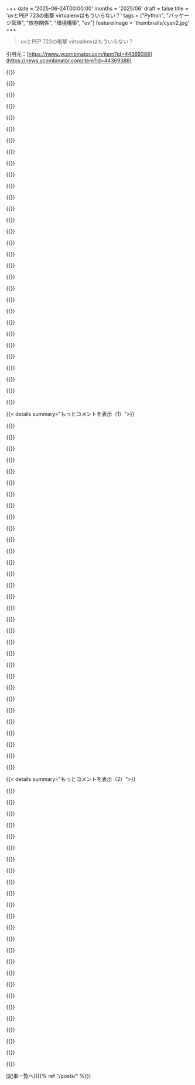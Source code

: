 +++
date = '2025-06-24T00:00:00'
months = '2025/06'
draft = false
title = 'uvとPEP 723の衝撃 virtualenvはもういらない？'
tags = ["Python", "パッケージ管理", "依存関係", "環境構築", "uv"]
featureimage = 'thumbnails/cyan2.jpg'
+++

> uvとPEP 723の衝撃 virtualenvはもういらない？

引用元：[https://news.ycombinator.com/item?id=44369388](https://news.ycombinator.com/item?id=44369388)




{{<matomeQuote body="uvのおかげでPythonスクリプトが仮想環境探し回らなくても「そのまま動く」感じになってきたの、マジ助かる！<br>あとは誰かシェルスクリプトでも同じことやってくんないかな。シェルの依存管理とか再現性とか、いまだに石器時代だよ。curl|bashで祈るか、README見て12ステップ手動でやって3つくらい依存が足りないか…なんてザラ。<br>まあNixとかあるけど、時間の概念とかNixマニュアルを超越してないと無理だし。Docker？ sed動かすためにLinuxディストロ丸ごとダウンロードとか冗談でしょ。<br>シンプルで宣言的、そして人間向けな中間点、絶対あるはずなんだよ。" userName="ACAVJW4H" createdAt="2025/06/24 20:14:50" color="">}}




{{<matomeQuote body="＞パッケージング、依存管理、再現性がシェルの世界では石器時代<br>個人的にはそれで良いと思うんだよね。そういうのが必要なスクリプトは、もうシェルを使うべき範囲を超えてるから。シェルスクリプトは小さく、20行くらいで十分。言語自体がクソすぎて、それ以上大きくする価値ないよ。" userName="bigstrat2003" createdAt="2025/06/24 20:27:47" color="">}}




{{<matomeQuote body="Nixはこのユースケースならそんな難しくないと思うな。他のディストロにインストールも簡単だし、入っちゃえばこんな感じに書けるよ。<br>#! /usr/bin/env nix-shell<br>#! nix-shell -i bash -p imagemagick cowsay<br># scale image by 50%<br>convert “$1” -scale 50% “$1.s50.jpg” &&<br>cowsay “done $1.q50.jpg”<br>NixOS全体とかパッケージングは確かに大変だけど、シェルスクリプトに使うだけなら悪くない。" userName="traverseda" createdAt="2025/06/24 21:07:48" color="">}}




{{<matomeQuote body="俺の経験則だけど、`if`文を書き始めたらそれはもうbashからPythonとかNodeに乗り換える時期なんだよ。`if`文の細かいニュアンスを毎回調べるなんて御免だね。" userName="xavdid" createdAt="2025/06/25 06:37:30" color="">}}




{{<matomeQuote body="シェルスクリプトの依存管理問題を解決できれば、新しい言語機能とかも使えるようになるし、POSIXとかの制約からも自由になれるんだよね。例えば、うちのチームが使うシェルスクリプトは、プラットフォームに関係なく全部GNU coreutilsを使ってる。sedの挙動の違いとか気にせず、GNU sed向けに書けば「そのまま動く」んだ。別にそれが絶対必要かって言うと違うけど、そういう制約なしで書けるのは気持ちいいよね！<br>もっとインターフェースがきれいなコマンドとか、統一されたシンタックスのコマンドを選べるようになる。<br>＞言語自体がクソすぎる<br>外部プログラム呼び出すなら、シェル以外にマシなのないんだよな。他の言語だとクソ面倒。まあそれはそれで良いのかもしれないけど、大きめのシェルスクリプトを他の言語で書き直すと、元の20行が400行になっちゃったりしてイライラするんだ。<br>君の言うこと、まあ同意するよ。POSIX系のシェルはシンタックス多すぎなのにパワー不足。でも俺が本当に欲しいのは「より良いシェル言語」なんだ。他のインタープリタ言語に置き換えるんじゃなくて。" userName="pxc" createdAt="2025/06/25 00:56:08" color="#ff5c5c">}}




{{<matomeQuote body="心を込めて言わせてもらうよ。俺のArch Linuxが壊れてNixを試したんだ。一番衝撃だったのはnix-shell（他のディストロでも使えるのは知ってるけど聞いて！）。一度きりのためにプロジェクトをインストールするのがマジクールなんだ。<br>デスクトップ録画したい？ 俺にとってはそんなに頻繁にやるタスクじゃないし、Archだとobsを依存としてシステムアップデートしなきゃいけないか、毎回アンインストールしなきゃいけないのが嫌だったんだ。ephemerality（一時性）って概念をNixで求めてたんだよ。新しいソフト試したり、ホームシステムをミニマルに保ちたいタイプだからね。最高！<br>nix-shell -p obs-studio & obs ってやるだけで完了だよ。正直Nixには惹かれるところがたくさんある。まだflake周りは全然だけど、サンドボックスとしてコード実行に使うアイデアをRedditで見つけて、これで何か面白いことやろうと思ってる。（Codapiみたいなの作りたい。Codapiの作者さん、もし読んでたら話したいです！）<br>まるでプラグアンドプレイみたいにできるソフトがある気がするんだ（HetznerがNixOSマシン提供するの想像してみて！ 今はまだ不安定らしいけど）。HetznerでNixOSマシンを使える方法ができれば、Dockerみたいな分離なしでDigital OceanのDroplets/プラグアンドプレイにめっちゃ近いのができる気がするんだ。DockerにはDockerのユースケースがあるだろうけど、Docker管理するよりNixの方が簡単だと個人的には感じてる。俺がNix使ってて感じてること言ってるだけだから、遠慮なく訂正してね。<br>あと機能的なLua（fxn Luaとかあるの？）からNixへのトランスパイラとかあったら良いな。システム管理をNixじゃなくてLuaで書きたいんだ。でもNixもまあ良いんだけどね！" userName="Imustaskforhelp" createdAt="2025/06/25 13:16:05" color="#ff5c5c">}}




{{<matomeQuote body="＞uvのおかげでPythonスクリプトが仮想環境探し回らなくても「そのまま動く」感じになってきた<br>うーん、最後にチェックした時、uvは`~/.local/share/uv/python/cpython-3.xx`にインストールされるんだけど、ミニマルなDockerみたいに他のPythonがない環境にグローバルにはインストールできないんだよね。<br>だから基本的に、結局venvの中で動いてるってこと。" userName="est" createdAt="2025/06/25 05:05:22" color="">}}




{{<matomeQuote body="`if`文にどんなニュアンスがあるっていうんだ？<br>例えばbashの`if`文は、単にコマンドを実行して、その終了ステータスに基づいて2つのコードブロックのどちらかを実行するだけだろ。終了ステータスが真なら`then`以降を実行、偽なら`else`以降を実行する。（`elsif`は確かに余計なシンタックスだけど—`else`の中に`if`が入ってるだけならもっと良かった。）これは他のプログラミング言語とかなり似てるし、そんなに覚えることないように見えるけどな。<br>確かに俺もシェルスクリプトで「偽のシンタックス」は避けてる—`[`とか`[[`は絶対に使わない。これらは単なるコマンドなんだって構造を分かりにくくしてるだけだから。代わりに`test`って書くんだ。これは単なるコマンドだって明確にするし、何してるか分からなくても、同じシェルで`man test`, `help test`, `info test`とか実行すれば分かるってことを示唆してる。<br>`if`文や`if`式は少なくシンプルに保つべきってのは同意だ。でもこれは実は他の多くの言語よりシェル言語の方が簡単にできる場合がある！ `&&`や`||`をチェーン接続するだけで、ネストされた`if`文どころか、どんな`if`文も使わずに結構なスクリプトを書けたりするんだ。" userName="pxc" createdAt="2025/06/25 18:05:23" color="">}}




{{<matomeQuote body="いいね、でもそれをフリートにインストールできる保証があって、そのフリートが100% Linuxで、AIXもHPUXもSOLARISもIBM Power上のSUSEもない、なんて状況ならね…。<br>そういう経験あるよ、試したけど、盛大にコケた。" userName="m2f2" createdAt="2025/06/25 03:34:04" color="">}}




{{<matomeQuote body="uvのシステムサイトパッケージについての設定はこれ見てね。<br>https://docs.astral.sh/uv/reference/settings/#pip_system" userName="ndr" createdAt="2025/06/25 09:13:33" color="#38d3d3">}}




{{<matomeQuote body="やっほー、Hetznerに言及してたからここで返信しようと思ってさ。NixOSはクラウド製品の標準イメージにはないけど、ISOライブラリにはあるよ。お客さん側で手動インストールできるんだ。やり方は、クラウドサーバー作って、クリックして、メニューの”ISO”を選んで、リストをアルファベット順に見てみてね。--Katie" userName="Hetzner_OL" createdAt="2025/06/25 13:29:38" color="#ff5733">}}




{{<matomeQuote body="あー、それやったわ。もうあんなキチガイじみた状況に対処しなくていいなんて最高。担当してたビルドファームでは、LinuxやBSDの箱で作業する時はいつも楽しかったな。AIXとHPUXは物投げたくなるレベル。Itaniumのクソみたいなやつも遅いだけで、普通のサーバーっぽかったし。もう二度とLinux＼BSD以外のサーバーなんて自ら扱わないわ。" userName="kstrauser" createdAt="2025/06/25 06:15:53" color="">}}




{{<matomeQuote body="それは残念。俺はまるで修行僧レベルのPython柔術マスターだったのに。どんな問題も解決できたんだぜ、HTTPSの悪夢とか、brewとpyenvのバージョン問題とか、virtualenvのやらかしとか。でも今じゃ、この知識全部時間の無駄だわ。" userName="yard2010" createdAt="2025/06/25 07:07:42" color="">}}




{{<matomeQuote body="てかさ、`uv python install`をシステムワイドに入れるにはどうすればいいの？何やっても`~/.local`へのシンボリックリンクにしかなんねーんだけど。" userName="est" createdAt="2025/06/25 10:38:26" color="">}}




{{<matomeQuote body="違いは、俺が知る限り`[[`が本当の構文ってこと。確かこれで特定の問題を避けられたり、エラーメッセージが分かりやすかったり、bashのビルトインだって確実だったりするんだよな。もっと心配なのは、これを使うと`sh`との互換性がなくなることかな。" userName="passwd" createdAt="2025/06/27 12:13:22" color="#ff5733">}}




{{<matomeQuote body="＞uvでPythonをインストールしても、グローバルでは使えません（pythonコマンド経由とか）。この機能はプレビュー中です。詳細はInstalling Python executablesを見てください。<br>＞uv runを使うか、仮想環境作って有効化すれば直接pythonを使えます。<br>だそうだ。" userName="bjornasm" createdAt="2025/06/26 21:08:32" color="#785bff">}}




{{<matomeQuote body="絶対なんて言うなよ。Pythonのエコシステムって色々変わるから、uvだって別の何かに取って代わられる可能性は十分ある。今回はなんか違う感じもするけど、しばらくは分からないだろうね。" userName="arcanemachiner" createdAt="2025/06/25 15:04:26" color="">}}




{{<matomeQuote body="だって、if文の書き方だけでも`test`、`[`、`[[`って3つも同じくらい有効な方法があるんだぜ。後ろ2つについては、ファイルや条件をテストするためのシングルレターのフラグがいっぱいあってごちゃごちゃしてるしな[0]。何をもって”偽の構文”って言うのか俺には分かんないけど、bashのことはそんなに知らないし。<br>調べるなら全部それなりに理解できるけど、スクリプトはすぐに分かりにくくなる。条件分岐ってこんなに難しくあるべきじゃないだろ。<br>[0]: https://tldp.org/LDP/Bash-Beginners-Guide/html/sect_07_01.ht..." userName="xavdid" createdAt="2025/06/25 23:57:20" color="#785bff">}}




{{<matomeQuote body="Homebrewでいけるんじゃね？" userName="SmellTheGlove" createdAt="2025/06/24 20:20:28" color="">}}




{{<matomeQuote body="miseってのチェックしてみてよ。https://mise.jdx.dev/<br>俺たちの$workでは開発環境管理にこれ使ってるんだけど、DockerとかNixよりずっと楽なんだ。しかも並列でインストールできるから、普通のDockerfileより断然ボーナス高いぜ。" userName="wazzaps" createdAt="2025/06/24 23:44:47" color="#ff5733">}}




{{<matomeQuote body="ターゲットOSにプリインストールされてないバイナリやライブラリを使うshellスクリプトなんて、俺は絶対に書かないんだよね（それが正しいターゲットってもんだし、移植性のあるshellスクリプト書くなんてバカげてるよ）。<br>macOSでしか存在しないコマンドを使うスクリプトを、Linuxで動くようにしてくれるパッケージマネージャーなんてないんだから。" userName="wpm" createdAt="2025/06/25 00:19:40" color="">}}




{{<matomeQuote body="前にチェックした時、これは凄くうまくいくんだよね。ただし、imagemagickとかcowsayの特定のバージョンにこだわらない限りだけどね。<br>もしこだわるなら、nivとかflakesとかについて学ぶハメになるよ。<br>［0］：正直言うと、3年くらい前の話だけど。" userName="caspar" createdAt="2025/06/25 11:11:38" color="#785bff">}}




{{<matomeQuote body="Nixは、できること全部に対して、やりすぎなんだよね。シンプルでポータブルなスクリプトを書くのも例外じゃない。<br>でも：何をするにも同じスキルセットで済むんだ。だから、投資する価値はあると思う。もし一つのことだけに使うなら、価値はないかもね。でも一度学べば、どこでも活用できるんだ。<br>依存関係があってもなくてもPythonスクリプト、uvがあってもなくても（めっちゃ推せるuv2nixを使えば。俺は関係ないけど）、好きな依存関係を持つbashスクリプトとか、突然それが自分で選べるようになって、実際に適切なツールを選べるようになるんだ。<br>話脱線させたくないけど、この文脈では関係ある気がするんだよね。これら全部のちょっとしたパッケージングの問題がNixで消えて、たった一つの巨大な問題に置き換わるんだよ XD" userName="nothrabannosir" createdAt="2025/06/25 01:43:00" color="#ff5c5c">}}




{{<matomeQuote body="当時（10年前）は、ありとあらゆる種類のデプロイ先を持つ巨大な顧客がいる会社で働いてたよ。今ではそのリストはだいぶ短くなってると思うな。<br>彼らのためにも、そう願ってるよ。ぞっとするね。" userName="kstrauser" createdAt="2025/06/25 22:07:35" color="">}}




{{<matomeQuote body="思わず言いたくなっちゃうんだけど、明らかに解決策は、依存管理、依存関係、再現性が理論上マックスになるように、Dockerの中でNixをshellとして実行することだよね。" userName="password4321" createdAt="2025/06/24 21:44:43" color="">}}




{{<matomeQuote body="残念ながら、たとえ最もシンプルなスクリプトでさえ動く保証はまったくないんだ。<br>#!/bin/bash<br>make ＄1<br>これには複数の問題が考えられるね。" userName="maccard" createdAt="2025/06/25 08:55:13" color="">}}




{{<matomeQuote body="俺、1000行以上のBashプロジェクトをいくつか持ってるんだ :) サイズを大きくしたわけじゃないんだけど、めっちゃ読みやすくてメンテナンスしやすいよ。機能も全部揃ってるし、ちゃんと動く（tm）。他の言語だったら、たぶん1000行より長くなるか、メンテがもっと大変だったかもね。外部プログラムをいっぱい呼び出すから、shellスクリプトにこだわったんだ。" userName="johnisgood" createdAt="2025/06/25 07:06:40" color="">}}




{{<matomeQuote body="歴史的に見て、俺の経験則は、スクロールしないとスクリプト全体が見えなくなった瞬間に、Pythonとかansibleで書き直すってことだな。書き直しは考えるけど、実際やるまでにはたいてい時間がかかるんだ（もしやるとしてもね）。" userName="w0m" createdAt="2025/06/25 16:54:39" color="">}}




{{<matomeQuote body="これめっちゃいいね！最近流行ってるみたいだ。simonwのブログhttps://simonwillison.net/2024/Dec/19/one-shot-python-tools/で初めて見たよ。3月には別の記事でもHacker Newsで議論されてたんだ（https://news.ycombinator.com/item?id=43500124）。このトピックがもっと広まるように、フロントページに長く載ってるといいな。" userName="epistasis" createdAt="2025/06/24 19:25:39" color="#ff33a1">}}




{{<matomeQuote body="わかる！このテクニックいいよね。記事の最後でYouTubeのチャンネル登録者数を取得する例が出てたけど、simonwのLLMを一部使って似たの作ったんだ。よかったら使ってみて。<br>llm -f youtube:＜id＞<br>llm -f yt:＜lang＞:＜id＞<br>ここにコードあるよ → https://github.com/redraw/llm-fragments-youtube" userName="soundblaster" createdAt="2025/06/27 21:18:49" color="#785bff">}}




{{< details summary="もっとコメントを表示（1）">}}

{{<matomeQuote body="記事の作者さんと同じで、俺も仕事でも家でもGoじゃなくてPythonでクロスプラットフォームの使い捨てスクリプトとか個人のツール作るようになったよ。Pythonの型チェックがクソなのが残念だけどね。tyとかpyreflyとかが出てきて状況が改善されるのが楽しみだ。" userName="puika" createdAt="2025/06/24 22:24:01" color="">}}




{{<matomeQuote body="スピードもそうだけど、型システム自体も別問題だよ。Pythonの変な型システムを理解し始める前に、だいたい5〜10個くらいの問題にぶつかるのは確実だね。" userName="SavioMak" createdAt="2025/06/25 01:29:21" color="">}}




{{<matomeQuote body="Pythonの型チェックが”クソ”だとは思わないな。pyrightはほぼ完璧だよ。Django用とかの非標準の型には対応してないけど、それはメンテナーの意図的な決定だし、それが標準の型をもっと表現豊かにする努力を促したんだと思うからよかったと思ってる。<br>Rustベースの型チェッカーが成熟するのも楽しみだけど、それは型チェックの速度が桁違いに改善される可能性があるからであって、Pythonの型チェックが”クソ”だからじゃないんだ。<br>確かに、Python本体が出してる型チェッカーが（Djangoとか使わない限り）二流で、Djangoとか使うと一流になるってのは、外部の人にはわかりにくいだろうけどね。" userName="davidatbu" createdAt="2025/06/25 18:36:09" color="#38d3d3">}}




{{<matomeQuote body="俺は正直Goをクロスプラットフォーム開発で好きになったことないんだよね。いつもUnixにがっちりくっついてる感じがしてた。PythonもWindowsだと結構問題あるけどね。俺の人生、長い間ライブラリの変な.DLL問題のデバッグで詰まってたよ。<br>変な話だけど、それが理由で、個人的なクロスプラットフォームアプリはゲームエンジンで作るようになったんだ。" userName="ViscountPenguin" createdAt="2025/06/25 06:17:53" color="">}}




{{<matomeQuote body="コミュニティがtyみたいに一つの型チェッカーに収束してくれるといいな。複数の型チェッカーがあるって事実が、言語全体にとって本当に邪魔になってると思うよ。" userName="silverwind" createdAt="2025/06/25 08:57:02" color="">}}




{{<matomeQuote body="uvはちょっとしたサイドプロジェクトに使うのに最高だね。uv runと『uv tool run』、つまりuvxを組み合わせると、GitHubからPythonスクリプトをめちゃくちゃ簡単に持ってきて、VM内でインストールして実行できるんだ。git cloneもvenv作成＋activate＋pip installもいらない。<br>それにuvは速い—マジで速い。あまりに速すぎて、何か失敗してサイレントエラーしたんじゃないかと思うくらいだよ。実際には求めてたこと全部やってくれてるのに、pipの10倍速いんだ。<br>ちょっと（特にドキュメントが）洗練されてない部分はあるけど、大胆だし十分良いから、それでも使う価値あるね。" userName="jkingsman" createdAt="2025/06/24 19:19:06" color="#785bff">}}




{{<matomeQuote body="本当にね。uvはどういうわけか、pyenvが--helpを出力するより速く依存関係を解決してインストールするんだ。" userName="lxgr" createdAt="2025/06/24 19:31:36" color="">}}




{{<matomeQuote body="Pythonの起動が遅いのは、importのたびにfilesystemの広い範囲をスキャンして解決しなきゃいけないとか、ちゃんとした理由があるのは知ってるよ。でもGoとかRustで実装されたツールみたいに、ミリ秒以下の起動時間で作業できると、本当に新鮮な気分になるんだよね。" userName="mikepurvis" createdAt="2025/06/24 20:03:13" color="">}}




{{<matomeQuote body="ヘルプ表示のためだけに全部importする必要はないんだよ。CLI引数をパースした後までトップレベルのimportは避けるようにしてるから、それまでは`argparse`か`click`だけがimportされる感じ。こうすれば、Pythonでも起動が瞬時に見えるよ。<br>例：<br>    if __name__ == ”__main__”:<br>        from myapp.cli import parse_args<br><br>        args = parse_args()<br><br>        # -hが指定されてたらここでプログラムは終了するよ<br><br>        # ここで重いimportをする<br><br>        from myapp.lib import run_app<br><br>        run_app(args)" userName="mr_mitm" createdAt="2025/06/25 07:24:24" color="#45d325">}}




{{<matomeQuote body="でも別のパターンとして、トップレベルのツールがpkg_resourcesとentry_pointsを使って、そのコア機能を動詞プラグインに切り出してる場合がある。そのケースだとヘルプ表示が実は最悪のシナリオなんだ。利用可能なプラグインを探すためにfilesystemをスキャンしなきゃいけないだけでなく、それぞれのヘルプ文字列を聞くために全部importする必要があるからね。<br>この極端な例がROS 2ワークスペース用のcolconビルドツールだよ：<br>https://github.com/colcon/colcon-core/blob/master/setup.cfg#...<br>驚くことじゃないけど、これの起動時間は良くないんだ。" userName="mikepurvis" createdAt="2025/06/25 19:39:13" color="#ff5c5c">}}




{{<matomeQuote body="Pythonのスピード批判の流れを脱線させるつもりはないんだけど、pyenvはbashで書かれてるよ。色々なバージョンのPythonをインストールするためのツールなんだから、既にPythonがある前提だとおかしいでしょ。" userName="Spivak" createdAt="2025/06/24 20:46:33" color="">}}




{{<matomeQuote body="おお、それが実は遅い行出力スピードの理由を説明してるのかも。ありがとう、長年のちょっとした謎が解けてスッキリしたよ :)" userName="lxgr" createdAt="2025/06/24 22:10:03" color="">}}




{{<matomeQuote body="Pythonの起動遅延の話は理解できるんだけど、pyenvが”usage”出力（--helpで表示されるやつ）の各行を出力するのに時間がかかるのが本当にわからないんだ。もう明らかにそれだけをするコード分岐に入ってるのに。まるで各行が出力される間に重い作業をしてるみたい！そんなCLIツール、他に知らないな。" userName="lxgr" createdAt="2025/06/24 20:16:55" color="">}}




{{<matomeQuote body="pyenvの起動が遅いのは、ラッパーシェルスクリプトとPythonの起動時間が影響してるんだよ。" userName="heavyset_go" createdAt="2025/06/24 21:51:14" color="#ff5733">}}




{{<matomeQuote body="その”遅さ”と、「俺のコンピューターでは動く」Pythonプログラムを別のコンピューターで動かそうとする完全な”狂気”にうんざりして、自分のPythonツールは全部Goで書き直したわ。ユーティリティの約95%は、実行環境に合わせてクロスコンパイルされたGoのバイナリになったよ。残り数個はGoにまだ利用できない、または十分に成熟してない（API）ライブラリを使ってるから。" userName="theshrike79" createdAt="2025/06/24 20:38:02" color="#38d3d3">}}




{{<matomeQuote body="最後に見た時、pyenvの開発者たちはその理由（遅さ）でコンパイルされたラウンチャーの実装を検討してたらしいよ。でも俺にとってはもう終わった話で、uvに乗り換えたけどね。" userName="heavyset_go" createdAt="2025/06/24 21:49:28" color="#785bff">}}




{{<matomeQuote body="uvがすごいのは同意！でもあれはvirtual machineじゃなくてvirtual environmentだよ。ハードウェア仮想化なしでOS上でスクリプトを動かすんだ。virtual environmentはPythonの依存関係だけを隔離するんだよ。" userName="mmcnl" createdAt="2025/06/25 09:26:20" color="#ff5c5c">}}




{{<matomeQuote body="＞uv（特にdocs）はlittle rough around the edgesだけど、bold enough and good enoughだから使う気になったよ。自分だけかと思ってた。more examples showcasing different use casesがあればniceだと思うからissue openしようと思うんだ。" userName="bjornasm" createdAt="2025/06/26 21:15:24" color="">}}




{{<matomeQuote body="No more dependency problems with mkdocs！uvx --with mkdocs-material --with mkdocs-material-extensions --with mkdocs-nav-weight mkdocs serve -a localhost:1337 ってやったら、毎月困ってたdependency問題がなくなったんだ。<br><br>Funnily enough、なんかfasterになった気もするよ。" userName="TZVdosOWs3kZHus" createdAt="2025/06/25 07:32:31" color="#ff5733">}}




{{<matomeQuote body="Is there a reason you didn’t explicitly pull in mkdocs as a dependency in that invocation？ I guess uv will expose it/let you run it anyways due to the fact that it’s required by everything else you did specify." userName="winterqt" createdAt="2025/06/25 12:04:46" color="">}}




{{<matomeQuote body="its a uvx callだよ。the tool being invokedはmkdocsで、all the other dependenciesはadditionsなんだ。" userName="tfitz237" createdAt="2025/06/25 14:09:32" color="">}}




{{<matomeQuote body="Very nice！ Rustもdoing something similar tooで、single-file shell-type scriptsでdependency management includedするideaをそこで知ったんだ。Hopefully more languages follow suitするとusefulで、passing gists aroundとかsmall programs書くのにいいよ。[0] https://rust-lang.github.io/rfcs/3424-cargo-script.html" userName="satvikpendem" createdAt="2025/06/24 20:49:56" color="#ff5733">}}




{{<matomeQuote body="C# tooだよ: https://devblogs.microsoft.com/dotnet/announcing-dotnet-run-..." userName="deepakjois" createdAt="2025/06/24 21:09:22" color="">}}




{{<matomeQuote body="＞Before this、one-off scriptsにはGoがpreferだったよ。single binaryでstatically linked、third-party libsほぼ不要、network callsにstdlibがbetter、tooling（formatter, pytestいらない, go vet）もbetter、Easy concurrencyだから。uvはgreat improvementだけど、Python scriptsを書かないのはtooling以外のreasonsもある。standard toolじゃないし、JS ecosystemでscarred and tiredだから、stable, reliable, boring toolsが好き。Right now, Goでenoughだよ。" userName="rednafi" createdAt="2025/06/25 07:26:34" color="#ff33a1">}}




{{<matomeQuote body="I needed to process a 2 GB xml file the other day. My Python scriptがchugging awayしてる間に、Claudeにtranslate it to Goしてもらったんだ。The vibe-coded Go programは、original Python scriptがterminateする前にprocessed the fileしたよ。That was the first time I ever touched Goだったけど、certainly won’t be the last。" userName="istjohn" createdAt="2025/06/25 17:50:12" color="#ff5c5c">}}




{{<matomeQuote body="Go is pretty awesome. scriptにsome timeかけたら、at least 50 times faster than Pythonになっただろうね。" userName="rednafi" createdAt="2025/06/25 19:04:57" color="">}}




{{<matomeQuote body="（author of post here）I still use both Go and Python. But Python gives me access to a lot more libraries that do useful stuff. For example the YouTube transcript exampleは、Goにはdecent libraryがないからPythonでonly possibleだったんだ。" userName="deepakjois" createdAt="2025/06/25 08:12:34" color="#ff5c5c">}}




{{<matomeQuote body="ああ、それは確かにそうだね。仕事でPythonはいっぱい使ってるよ。言語は別にいいんだけどさ、ツールの使い勝手がまだ30年前みたいなんだよな。" userName="rednafi" createdAt="2025/06/25 09:01:01" color="">}}




{{<matomeQuote body="＞前は使い捨てスクリプトにGoをよく使ってたんだ、自己完結型のバイナリが簡単に作れたからね。<br>ほら、こうやって関連してるんだよ:)" userName="rednafi" createdAt="2025/06/25 08:59:19" color="">}}




{{<matomeQuote body="もう10年近くPython開発してるけど、依存管理が問題なんて思ったこと一度もないよ。どんなデプロイ環境でも”スクリプト”動かすときは、その環境のPythonシェルでやってたしね。だから、何そんな騒いでるのかまだよく分かんないな？すごくでかいPythonコードベースで仕事してるけど、uvに移行して唯一メリットあったのは依存インストールが速くなったことで、ローカルとCIのセットアップ時間が改善したくらいだよ。" userName="4dregress" createdAt="2025/06/25 05:53:39" color="#ff5c5c">}}

{{</details>}}




{{< details summary="もっとコメントを表示（2）">}}

{{<matomeQuote body="他の人とか初心者には、どうやってあなたのPythonコードを実行させてたの？（それか、5年以上前の古いプロジェクトを自分で動かすときはどうしてた？）" userName="bboygravity" createdAt="2025/06/25 06:47:05" color="">}}




{{<matomeQuote body="スクリプト実行＼”missing x...”＼pip install x<br>スクリプト実行＼”missing y...”＼pip install y<br>＞ y not found<br>yをググってパッケージ名を探す<br>pip install ypackage<br>＞ conflict with other package<br>venv忘れてシステムPythonを汚染したことに気づく<br>pip helpを見てアンインストール方法を思い出す<br>システムPythonをクリーンアップ<br>カレントディレクトリでvenv作成<br>最初からやり直し...<br><br>＼end of time＼" userName="x187463" createdAt="2025/06/25 11:33:34" color="#38d3d3">}}




{{<matomeQuote body="＞realize I forgot a venv and have contaminated my system python<br>＞check pip help output to remember how to uninstall a package<br>＞clean up system python<br>＞create venv at cwd<br>＞start over<br>これ、怖いくらい身に覚えあるわー。" userName="psunavy03" createdAt="2025/06/25 20:26:33" color="#ff5c5c">}}




{{<matomeQuote body="なんかさ、仕事するためにコンピュータの電源をつけなきゃいけないって文句言ってる人を見てるみたいだよ。" userName="whattheheckheck" createdAt="2025/06/26 01:56:16" color="">}}




{{<matomeQuote body="ありがたいことに、最近のいくつかのシステムは、pipでシステムをいじろうとするとデフォルトでエラーになるんだ（システムのパッケージマネージャーを使うべきだってこと）。上書きするのは簡単だけど、うっかりミスでやらかすのを直す手間が省けるから助かるよ。" userName="SAI_Peregrinus" createdAt="2025/06/25 15:30:42" color="#785bff">}}




{{<matomeQuote body="Pythonの依存管理は、他のほとんどの主要な言語と比べると、ごく最近までひどかったんだよな。" userName="jshen" createdAt="2025/06/25 06:44:21" color="">}}




{{<matomeQuote body="みんな「Python dev」とか「JS dev」って考え方やめて、他の言語も試してみようよ。GoとかRust、JS見ればPythonの依存管理がどれだけ混乱してるかわかるから。多くの言語で体験がもっとシンプルなんだ。このツールのカオスと仮想環境の複雑さは、初心者には大きな壁だね。初心者だけじゃなく、Armin Ronacherみたいなベテランも文句言ってるしね。<br>uvは正しい方向への大きな一歩だけど、GoのツールやRustのCargoみたいに、基本的なツールが言語バイナリに組み込まれてない限り、新しいツールがどんどん出てきて、さらにバラバラになっちゃうのが問題だよ。" userName="rednafi" createdAt="2025/06/25 07:37:55" color="#ff5733">}}




{{<matomeQuote body="混乱してるって言うのは控えめすぎだよ。それはPythonの依存管理がちゃんと動いてるけど複雑なだけ、って意味になっちゃうじゃん。でも実際はうまく動いてないんだ。ロックファイルみたいなものがなくて、再現性のあるインストールが運任せになってる。小さなスクリプトならまだしも、チームで作業したりサーバーにデプロイしたりするなら、決定的なビルドが必要なのに、まともなパッケージマネージャーがないとそれは絶対不可能だよ。<br>uvみたいなツールは、「手元の環境では動く」問題を解決してくれる。それに信じられないくらい速い。" userName="mmcnl" createdAt="2025/06/25 09:29:59" color="#45d325">}}




{{<matomeQuote body="ロックファイルはもう存在するよ。<br>https://packaging.python.org/en/latest/specifications/pylock...<br>問題は、標準化されたビルドツールがないこと（pipやuvはどっちもサードパーティ）。だから、Goのgo.modとかRustのcargo.tomlと違って、このロックファイルを生成する方法が山ほどあるんだ。だから多くの場面で機能しないし、めちゃくちゃ混乱するんだよね。" userName="rednafi" createdAt="2025/06/25 09:47:32" color="#ff5733">}}




{{<matomeQuote body="私の考えだけど、私は何よりもまずエンジニアなんだ。だから目の前のタスクにとって一番良いツールを使うようにしてる。それは他の人がプロジェクトで作業する上でのビジネスにとっても一番良いものって意味ね。これがPythonと何かしらのフレームワークを使うってことになってる。<br>もっと速いかもしれない他の言語を使うべきだって言う人もいるけど、ビジネスが常にみんなで一緒に作業するのに一番良いものを選択するんだ。" userName="4dregress" createdAt="2025/06/25 10:23:42" color="">}}




{{<matomeQuote body="そうだね、ビジネスの種類や成熟度、それに現地の才能の有無にもよるよね。PythonとDjangoで始めて、ビジネスが拡大するにつれて他のテクノロジーに移行した会社を3社知ってるよ。そういう環境では、「Python dev」でいたい人と、すぐに新しい言語に適応できる人の二種類がいた。後者のグループの方がうまくやってたね。<br>「Python + Framework + Postgres」っていう主張で嫌なのは、文脈が欠けてることが多いこと。これはビジネスを始めてPMFを見つけるにはすごい組み合わせだよ。でも、PythonとPostgresが100k RPSとかペタバイト規模のデータの下で完全に壊れるのを見たことがないと、言葉だけじゃその限界を理解するのは難しいんだ。Pythonは素晴らしいけど、限界はあるし、全然機能しないケースもある。この「どこでも単一言語」っていう考え方が、JavaScriptがバックエンドやデスクトップに使われるようになった原因だよ。<br>誰でもPythonは書けるし、LLMがあれば、単一言語を知ってるだけじゃ大した強みにならない。他の言語にも親しんで、視野を広げるのはいいことだと思うよ。もちろん、PythonやJavaScriptでうまくスケールするビジネスもある。でも私が言いたいのは、Pythonを捨てろってことじゃない。他の言語で経験を積んで、Pythonのビルドツールが批判された時に、その懸念に心から共感できるようになることなんだ。そうじゃないと、ほとんどPythonしか使ったことない人からの「Pythonのツールは大丈夫」みたいなコメントは、真面目に受け取れないね。" userName="rednafi" createdAt="2025/06/25 10:56:07" color="#45d325">}}




{{<matomeQuote body="＞いつもそのENVのpython shellでやってる<br>環境がセットアップされてない時はどうするの？私は正直、全然Pythonの専門家じゃないんだけど、そこがいつも面倒だったんだ。uvxがあるとそれがすごく楽になるよ。" userName="petersellers" createdAt="2025/06/25 06:36:04" color="#38d3d3">}}




{{<matomeQuote body="Pythonの前にPHP/JS/Javaを書いてたよ。Pythonももう10年近くやってるけど、4dregressさんと同じで、依存管理であまり困ったことはないな。JSとPHPはいろいろ問題があったけど、MavenとGradleはまだマシだった。Pythonでは、必要なものが実装されてるPEPを見つけたり、シンプルなワークフローやパッケージング戦略を考えたりすることで、ほとんどの問題は解決できたと思う。<br>最近は普通に`python venv/bin/＜some-executable＞`とか、`conda run -n ＜some-env＞ ＜some-executable＞`を使ってるか、Singularityコンテナにパッケージしてる。uvについては色々良い話を聞くけど、私の仕事は研究で公的資金を使ってるから、できるだけオープンソースと標準を使おうとしてるんだ。私の理解では、uvはまだ企業に支えられてるし、前に確認した時（PEPの議論とかGH issuesで）は、私が必要なPEPを実装してなかった — たとえ実装してたとしても、もしその会社がビジネスモデルを変えたら（例えばAnacondaが数ヶ月前／年前にやったみたいに）、ビルドを更新するために研究予算を使わなきゃいけなくなるのを避けるために、たぶんシンプルなpip/setuptoolsを使うだろうね。<br>余談だけど、Singularityコンテナは研究やHPCにも便利なんだ。単一のアーカイブになるから、ネットワーク経由でたくさんの小さなファイルをロードするより、私が作業してるGPFSやLustreFSみたいな分散ファイルシステムでロードするのが速いんだよ。" userName="kinow" createdAt="2025/06/25 07:25:48" color="#ff5733">}}




{{<matomeQuote body="仮想環境を作る：<br>python3 -m venv venv<br>仮想環境を有効にする：<br>source venv/bin/activate<br>仮想環境を解除する：<br>deactivate" userName="arcanemachiner" createdAt="2025/06/25 15:09:05" color="">}}




{{<matomeQuote body="それとも、`uvx ruff`<br>毎日Pythonを使わない人にとって、どっちの方が実行しやすいかな？" userName="petersellers" createdAt="2025/06/25 16:24:23" color="">}}




{{<matomeQuote body="数年後に覚え直さなくていい方だろうね。" userName="arcanemachiner" createdAt="2025/06/25 17:04:18" color="">}}




{{<matomeQuote body="virtual environmentsをそんなに頻繁に使わないなら、毎回やり方を調べる方がまだ楽だよね。" userName="petersellers" createdAt="2025/06/25 18:34:51" color="">}}




{{<matomeQuote body="Python devとして30年近くやってるけど、uvはdependency managementの多くの面倒な部分を取り除いてくれてると感じるよ。だから“問題”って言葉は違うかもね。troubleなくdependency managementの問題を解決できたことも多いけど、かなりの時間も費やしたんだ。10年近くは他の人のPython環境をproduction systemsで管理してたけど、それは大変な混乱だったよ、特に更新とセキュリティを確保しようとするとね。uvのすごさがわからないなら、それはおめでとう。かなり孤立した環境にいるみたいだね。でも断言するけど、uvはすごく騒ぐ価値あるよ、俺たちの人生をすごく楽にしてくれてるから。" userName="linsomniac" createdAt="2025/06/25 14:57:40" color="#ff5c5c">}}




{{<matomeQuote body="Virtual environmentsだけでは不十分だよ。決定的なbuildは保証されない。production environmentがlocal dev environmentと同じcodeを実行することをどうやって確保する？uvやpoetryのようなdependency managersなしで、その問題をどう解決してるの？" userName="mmcnl" createdAt="2025/06/25 09:31:39" color="#ff5c5c">}}




{{<matomeQuote body="じゃあ、4年経つ大きなprojectがあって、それを新しい.venvで動かすとしたらどうする？" userName="bjornasm" createdAt="2025/06/26 21:21:30" color="">}}




{{<matomeQuote body="今のところ、`uv run --script`でembedded metadataを使う時に、ちょっとだけ使いにくいと思ったことが一つだけあるんだ。スクリプトの変更をPython REPLでテストしたい時なんだけど、これをするのがちょっと大変で、こういうのを実行しないといけない:`$ uv run --python=3.13 --with-requirements ＜(uv export --script script.py) -- python<br>＞＞ from script import X`<br>もっと`$ uv run --with-script script.py python`みたいに使いやすいのがあったらいいな。<br>追記: こっちの方が良かった:`$ ”$(uv python find --script script.py)”`<br>`＞＞ from script import X`<br>これでスクリプトの正しいpythonとvenvが立ち上がるよ。多分、スクリプトを一度実行してこれを作る必要があるかもね。" userName="js2" createdAt="2025/06/24 21:14:00" color="#ff5c5c">}}




{{<matomeQuote body="君が探してるのは多分これみたいなやつだと思う（重要なのは最後にREPL呼び出しを埋め込むこと）: https://gist.github.com/lostmygithubaccount/77d12d03894953bc...<br>`--interactive`とか好きなCLI flagをscriptから作れるよ。俺はよく小さいTyper CLIsでこんな感じの（または別のdev scriptで`--sql`を使ってDuckDB SQL replに入る）ものを作るんだ。" userName="dkdcio" createdAt="2025/06/24 22:32:31" color="#785bff">}}




{{<matomeQuote body="どういたしまして。<br>`cat ~/.local/bin/uve`<br>`#!/bin/bash`<br>`temp=$(mktemp)`<br>`uv export --script $1 --no-hashes ＞ $temp`<br>`uv run --with-requirements $temp vim $1`<br>`unlink $temp`" userName="mayli" createdAt="2025/06/24 21:55:45" color="#ff5c5c">}}




{{<matomeQuote body="もし聞いてもいいなら、なぜ`unlink`じゃなくて`rm`なの？" userName="jcotton42" createdAt="2025/06/25 17:53:09" color="">}}

{{</details>}}



[記事一覧へ]({{% ref "/posts/" %}})
